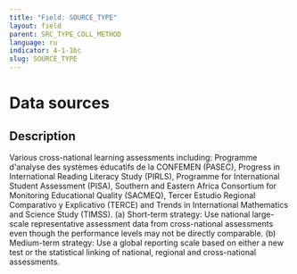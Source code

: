 ```yaml
---
title: "Field: SOURCE_TYPE"
layout: field
parent: SRC_TYPE_COLL_METHOD
language: ru
indicator: 4-1-1bc
slug: SOURCE_TYPE
---
```

# Data sources

## Description

Various cross-national learning assessments including: Programme d'analyse des systèmes éducatifs de la CONFEMEN (PASEC), Progress in International Reading Literacy Study (PIRLS), Programme for International Student Assessment (PISA), Southern and Eastern Africa Consortium for Monitoring Educational Quality (SACMEQ), Tercer Estudio Regional Comparativo y Explicativo (TERCE) and Trends in International Mathematics and Science Study (TIMSS). (a) Short-term strategy: Use national large-scale representative assessment data from cross-national assessments even though the performance levels may not be directly comparable. (b) Medium-term strategy: Use a global reporting scale based on either a new test or the statistical linking of national, regional and cross-national assessments.